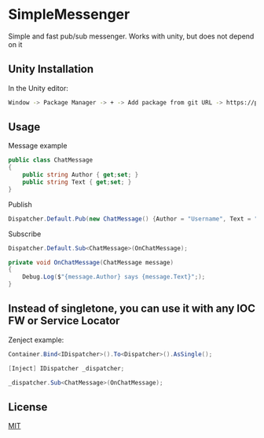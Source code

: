 # SimpleMessenger

Simple and fast pub/sub messenger. Works with unity, but does not depend on it

## Unity Installation

In the Unity editor: 

```bash
Window -> Package Manager -> + -> Add package from git URL -> https://privatevoid@bitbucket.org/privatevoid/simplemessenger.git
```

## Usage

Message example
```csharp
public class ChatMessage
{
    public string Author { get;set; }
    public string Text { get;set; }
}
```

Publish
```csharp
Dispatcher.Default.Pub(new ChatMessage() {Author = "Username", Text = "Hello"});
```
Subscribe
```csharp
Dispatcher.Default.Sub<ChatMessage>(OnChatMessage);
```
```csharp
private void OnChatMessage(ChatMessage message)
{
    Debug.Log($"{message.Author} says {message.Text}";);
}
```

## Instead of singletone, you can use it with any IOC FW or Service Locator
Zenject example:
```csharp
Container.Bind<IDispatcher>().To<Dispatcher>().AsSingle();
```
```csharp
[Inject] IDispatcher _dispatcher;
```
```csharp
_dispatcher.Sub<ChatMessage>(OnChatMessage);
```

## License
[MIT](https://choosealicense.com/licenses/mit/)
